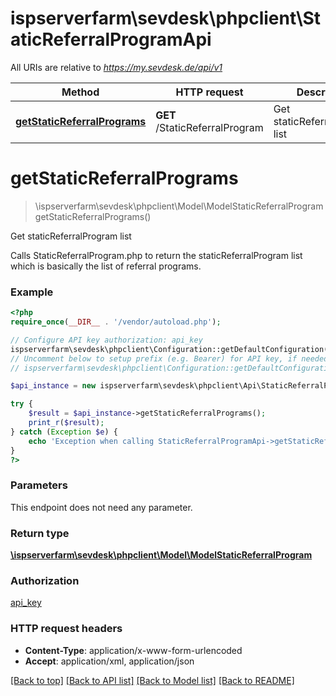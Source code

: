 # ispserverfarm\sevdesk\phpclient\StaticReferralProgramApi

All URIs are relative to *https://my.sevdesk.de/api/v1*

Method | HTTP request | Description
------------- | ------------- | -------------
[**getStaticReferralPrograms**](StaticReferralProgramApi.md#getStaticReferralPrograms) | **GET** /StaticReferralProgram | Get staticReferralProgram list


# **getStaticReferralPrograms**
> \ispserverfarm\sevdesk\phpclient\Model\ModelStaticReferralProgram getStaticReferralPrograms()

Get staticReferralProgram list

Calls StaticReferralProgram.php to return the staticReferralProgram list which is basically the list of referral programs.

### Example
```php
<?php
require_once(__DIR__ . '/vendor/autoload.php');

// Configure API key authorization: api_key
ispserverfarm\sevdesk\phpclient\Configuration::getDefaultConfiguration()->setApiKey('token', 'YOUR_API_KEY');
// Uncomment below to setup prefix (e.g. Bearer) for API key, if needed
// ispserverfarm\sevdesk\phpclient\Configuration::getDefaultConfiguration()->setApiKeyPrefix('token', 'Bearer');

$api_instance = new ispserverfarm\sevdesk\phpclient\Api\StaticReferralProgramApi();

try {
    $result = $api_instance->getStaticReferralPrograms();
    print_r($result);
} catch (Exception $e) {
    echo 'Exception when calling StaticReferralProgramApi->getStaticReferralPrograms: ', $e->getMessage(), PHP_EOL;
}
?>
```

### Parameters
This endpoint does not need any parameter.

### Return type

[**\ispserverfarm\sevdesk\phpclient\Model\ModelStaticReferralProgram**](../Model/ModelStaticReferralProgram.md)

### Authorization

[api_key](../../README.md#api_key)

### HTTP request headers

 - **Content-Type**: application/x-www-form-urlencoded
 - **Accept**: application/xml, application/json

[[Back to top]](#) [[Back to API list]](../../README.md#documentation-for-api-endpoints) [[Back to Model list]](../../README.md#documentation-for-models) [[Back to README]](../../README.md)

